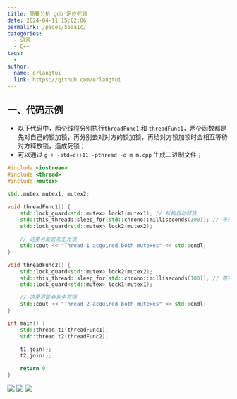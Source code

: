 ```yaml
---
title: 简要分析 gdb 定位死锁
date: 2024-04-11 15:02:06
permalink: /pages/56aa1c/
categories:
  - 语言
  - C++
tags:
  - 
author: 
  name: erlangtui
  link: https://github.com/erlangtui
---
```


## 一、代码示例
* 以下代码中，两个线程分别执行`threadFunc1` 和 `threadFunc1`，两个函数都是先对自己的锁加锁，再分别去对对方的锁加锁，再给对方锁加锁时会相互等待对方释放锁，造成死锁；
* 可以通过 `g++ -std=c++11 -pthread -o m m.cpp` 生成二进制文件；

```cpp
#include <iostream>
#include <thread>
#include <mutex>

std::mutex mutex1, mutex2;

void threadFunc1() {
    std::lock_guard<std::mutex> lock1(mutex1); // 析构自动释放
    std::this_thread::sleep_for(std::chrono::milliseconds(100)); // 等待一段时间，增加死锁发生的概率
    std::lock_guard<std::mutex> lock2(mutex2);

    // 这里可能会发生死锁
    std::cout << "Thread 1 acquired both mutexes" << std::endl;
}

void threadFunc2() {
    std::lock_guard<std::mutex> lock2(mutex2);
    std::this_thread::sleep_for(std::chrono::milliseconds(100)); // 等待一段时间，增加死锁发生的概率
    std::lock_guard<std::mutex> lock1(mutex1);

    // 这里可能会发生死锁
    std::cout << "Thread 2 acquired both mutexes" << std::endl;
}

int main() {
    std::thread t1(threadFunc1);
    std::thread t2(threadFunc2);

    t1.join();
    t2.join();

    return 0;
}
```

![](https://cdn.jsdelivr.net/gh/erlangtui/img-bed@master/c++/cpp-dead-lock2.21fz03y1ax34.jpg)
![](https://cdn.jsdelivr.net/gh/erlangtui/img-bed@master/c++/cpp-dead-lock1.5qmvglkwh900.jpg)
![](https://cdn.jsdelivr.net/gh/erlangtui/img-bed@master/c++/cpp-dead-lock3.52jlpg6mevo0.jpg)